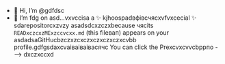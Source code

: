 - 👋 Hi, I’m @gdfdsc
- 🌱 I’m fdg on asd...vxvccisа a ✨ kjhoospadвфівсчяcxvfvxcecial ✨ sdarepositorcxzvzy asadsdcxzczxbecause чясits `READxczcxzMExzccvcxx.md` (this fileвап) appears on your asdadsaGitHucbzczxzcxczxczxczxczxcvbb profile.gdfgsdaxcvаіваіваівасячс
You can click the Prexcvxcvvcbррпо
--->
dxczxccxd
